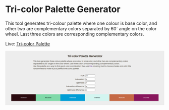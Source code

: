 # Tri-color Palette Generator
This tool generates tri-colour palette where one colour is base color, and other two are complementary colors separated by 60` angle on the color wheel. Last three colors are corresponding complementary colors.

Live: <a href="https://himanshumittal01.github.io/tri-color-palette/" target="_blank">Tri-color Palette</a>

<img src="media/live_ss1.png" alt="Tri-color Palette Generator">
